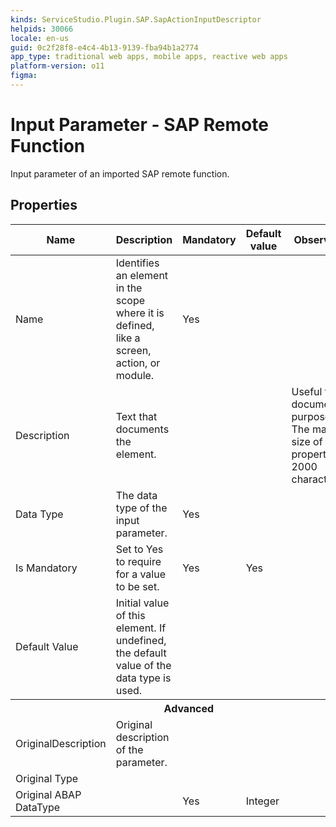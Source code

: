 ```yaml
---
kinds: ServiceStudio.Plugin.SAP.SapActionInputDescriptor
helpids: 30066
locale: en-us
guid: 0c2f28f8-e4c4-4b13-9139-fba94b1a2774
app_type: traditional web apps, mobile apps, reactive web apps
platform-version: o11
figma:
---
```


# Input Parameter - SAP Remote Function

Input parameter of an imported SAP remote function.  

## Properties

<table markdown="1">
<thead>
<tr>
<th>Name</th>
<th>Description</th>
<th>Mandatory</th>
<th>Default value</th>
<th>Observations</th>
</tr>
</thead>
<tbody>
<tr>
<td title="Name">Name</td>
<td>Identifies an element in the scope where it is defined, like a screen, action, or module.</td>
<td>Yes</td>
<td></td>
<td></td>
</tr>
<tr>
<td title="Description">Description</td>
<td>Text that documents the element.</td>
<td></td>
<td></td>
<td>Useful for documentation purpose.<br/>The maximum size of this property is 2000 characters.</td>
</tr>
<tr>
<td title="Type">Data Type</td>
<td>The data type of the input parameter.</td>
<td>Yes</td>
<td></td>
<td></td>
</tr>
<tr>
<td title="IsMandatory">Is Mandatory</td>
<td>Set to Yes to require for a value to be set.</td>
<td>Yes</td>
<td>Yes</td>
<td></td>
</tr>
<tr>
<td title="DefaultValue">Default Value</td>
<td>Initial value of this element. If undefined, the default value of the data type is used.</td>
<td></td>
<td></td>
<td></td>
</tr>
<tr >
<th colspan="5">Advanced</th>
</tr>
<tr>
<td title="OriginalDescription">OriginalDescription</td>
<td>Original description of the parameter.</td>
<td></td>
<td></td>
<td></td>
</tr>
<tr>
<td title="OriginalType">Original Type</td>
<td></td>
<td></td>
<td></td>
<td></td>
</tr>
<tr>
<td title="OriginalABAPType">Original ABAP DataType</td>
<td></td>
<td>Yes</td>
<td>Integer</td>
<td></td>
</tr>
</tbody>
</table>

